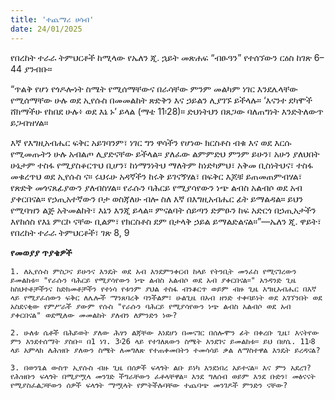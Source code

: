```yaml
---
title: 'ተጨማሪ ሀሳብ'
date: 24/01/2025
---
```


የበረከት ተራራ ትምህርቶች ከሚላው የኤለን ጂ. ኋይት መጽሐፍ “ብፁዓን” የተሰኘውን ርዕስ ከገጽ 6–44 ያንብቡ።

“ጥልቅ የሆነ የጎዶሎነት ስሜት የሚሰማቸውና በራሳቸው ምንም መልካም ነገር እንደሌላቸው የሚሰማቸው ሁሉ ወደ ኢየሱስ በመመልከት ጽድቅን እና ኃይልን ሊያገኙ ይችላሉ። ‘እናንተ ደካሞች ሸክማችሁ የከበደ ሁሉ፥ ወደ እኔ ኑ’ ይላል (ማቴ 11፡28)። ድህነትህን በጸጋው ባለጠግነት እንድትለውጥ ይጋብዝሃል።

እኛ የእግዚአብሔር ፍቅር አይገባንም፣ ነገር ግን ዋሳችን የሆነው ክርስቶስ ብቁ እና ወደ እርሱ የሚመጡትን ሁሉ አብልጦ ሊያድናቸው ይችላል። ያለፈው ልምምድህ ምንም ይሁን፣ አሁን ያለህበት ሁኔታም ተስፋ የሚያስቆርጥህ ቢሆን፣ ከነማንነትህ ማለትም ከነድካምህ፣ አቅመ ቢስነትህና፣ ተስፋ መቁረጥህ ወደ ኢየሱስ ና። ሩህሩሁ አዳኛችን ከሩቅ ይገናኝሃል፣ በፍቅር እጆቹ ይጠመጠምብሃል፣ የጽድቅ መጎናጸፊያውን ያለብስሃል። የራሱን ባሕርይ የሚያሳየውን ነጭ ልብስ አልብሶ ወደ አብ ያቀርበናል። የኃጢአተኛውን ቦታ ወስጃለሁ ብሎ ስለ እኛ በእግዚአብሔር ፊት ይማልዳል። ይህን የሚባዝን ልጅ አትመልከት፣ እኔን እንጂ ይላል። ምናልባት ሰይጣን ድምፁን ከፍ አድርጎ በኃጢአታችን እየከሰስ የእኔ ምርኮ ናቸው ቢልም፣ የክርስቶስ ደም በታላቅ ኃይል ይማልድልናል።”—ኤለን ጂ. ዋይት፣ የበረከት ተራራ ትምህርቶች፣ ገጽ 8, 9

**የመወያያ ጥያቄዎች**

`1. ለኢየሱስ ምስጋና ይሁንና እንዴት ወደ አብ እንደምንቀርብ ከላይ የትንቢት መንፈስ የሚናገረውን ይመልከቱ። "የራሱን ባሕርይ የሚያሳየውን ነጭ ልብስ አልብሶ ወደ አብ ያቀርበናል።" አንዳንድ ጊዜ ከስህተቶቻችንና ከድክመቶቻችን የተነሳ የቱንም ያህል ተስፋ ብንቆርጥ ወይም ብዙ ጊዜ እግዚአብሔር በእኛ ላይ የሚያፈሰውን ፍቅር ለሌሎች ማንጸባረቅ ባንችልም፣ ሁልጊዜ በአብ ዘንድ ተቀባይነት ወደ አገኘንበት ወደ አስደናቂው የምሥራች ያውም የሱስ "የራሱን ባሕርይ የሚያሳየውን ነጭ ልብስ አልብሶ ወደ አብ ያቀርበናል" ወደሚለው መመልከት ያለብን ለምንድን ነው?`

`2. ሁለቱ ሴቶች በሕይወት ያለው ሕፃን ልጃቸው እነደሆነ በመናገር በሰሎሞን ፊት በቀረቡ ጊዜ፣ እናትየው ምን እንደተሰማት ያስቡ። በ1 ነገ. 3፡26 ላይ የተገለጸውን ስሜት እንደገና ይመልከቱ። ይህ በሆሴ. 11፡8 ላይ አምላክ ለሕዝቡ ያለውን ስሜት ለመግለጽ የተጠቀመበትን ተመሳሳይ ቃል ለማስተዋል እንዴት ይረዳናል?`

`3. በወንጌል ውስጥ ኢየሱስ ብዙ ጊዜ በሰዎች ፍላጎት ልቡ ይነካ እንደነበረ አይተናል። እና ምን አደረገ? የሕዝቡን ፍላጎት በሚያሟላ መንገድ ችግራቸውን ፈቶላቸዋል። እንደ ግለሰብ ወይም እንደ ቡድን፣ መፅናናት የሚያስፈልጋቸውን ሰዎች ፍላጎት ማሟላት የምትችሉባቸው ተጨባጭ መንገዶች ምንድን ናቸው?`